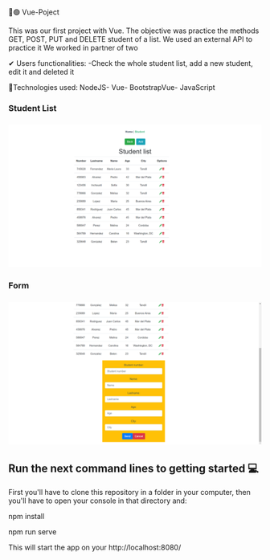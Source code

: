 🔵🟢 Vue-Poject

This was our first project with Vue. The objective was practice the methods GET, POST, PUT and DELETE student of a list. We used an external API to practice it
We worked in partner of two

✔ Users functionalities: -Check the whole student list, add a new student, edit it and deleted it

🔹Technologies used: NodeJS- Vue- BootstrapVue- JavaScript 

<h3>Student List<h3>
  <img src='screenshot/list.png'/>
  
<h3>Form<h3>
<img src='screenshot/form.png'/>
  


##  Run the next command lines to getting started 💻

First you'll have to clone this repository in a folder in your computer, then you'll have to open your console in that directory and: 
  
  <p>npm install</p>
  <p>npm run serve</p>

This will start the app on your  http://localhost:8080/
